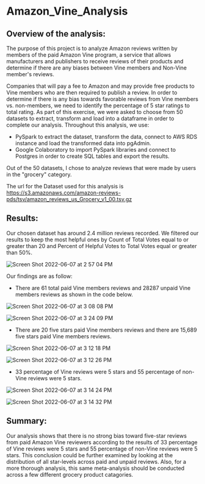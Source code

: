 # Amazon_Vine_Analysis

## Overview of the analysis:
The purpose of this project is to analyze Amazon reviews written by members of the paid Amazon Vine program, a service that allows manufacturers and publishers to receive reviews of their products and determine if there are any biases between Vine members and Non-Vine member's reviews.

Companies that will pay a fee to Amazon and may provide free products to Vine members who are then required to publish a review. In order to determine if there is any bias towards favorable reviews from Vine members vs. non-members, we need to identify the percentage of 5 star ratings to total rating. As part of this exercise, we were asked to choose from 50 datasets to extract, transform and load into a dataframe in order to complete our analysis. Throughout this analysis, we use:

* PySpark to extract the dataset, transform the data, connect to AWS RDS instance and load the transformed data into pgAdmin.
* Google Colaboratory to import PySpark libraries and connect to Postgres in order to create SQL tables and export the results.

Out of the 50 datasets, I chose to analyze reviews that were made by users in the "grocery" category.

The url for the Dataset used for this analysis is https://s3.amazonaws.com/amazon-reviews-pds/tsv/amazon_reviews_us_Grocery_v1_00.tsv.gz



## Results: 

Our chosen dataset has around 2.4 million reviews recorded.  We filtered our results to keep the most helpful ones by Count of Total Votes equal to or greater than 20 and Percent of Helpful Votes to Total Votes equal or greater than 50%.

![Screen Shot 2022-06-07 at 2 57 04 PM](https://user-images.githubusercontent.com/98566486/172460897-4e3018b4-773d-4d5d-a2cc-361f3d27d487.png)

Our findings are as follow:

* There are 61 total paid Vine members reviews and 28287 unpaid Vine members reviews as shown in the code below.

![Screen Shot 2022-06-07 at 3 08 08 PM](https://user-images.githubusercontent.com/98566486/172463047-e1a42fee-3b3e-442a-b5e3-e9dc04092bca.png)

![Screen Shot 2022-06-07 at 3 24 09 PM](https://user-images.githubusercontent.com/98566486/172465318-b0232407-e4e5-4ce3-8f9a-8770d0f97b7f.png)



* There are 20 five stars paid Vine members reviews and there are 15,689 five stars paid Vine members reviews.

![Screen Shot 2022-06-07 at 3 12 18 PM](https://user-images.githubusercontent.com/98566486/172463549-706b439d-6ad6-4f8a-886f-2f398b93cef7.png)

![Screen Shot 2022-06-07 at 3 12 26 PM](https://user-images.githubusercontent.com/98566486/172463556-a1080229-86b8-4a7b-9fdc-f1598bbcbbf4.png)

* 33 percentage of Vine reviews were 5 stars and  55 percentage of non-Vine reviews were 5 stars.

![Screen Shot 2022-06-07 at 3 14 24 PM](https://user-images.githubusercontent.com/98566486/172463929-71c18189-038b-4679-8c66-3d484c1bb70c.png)

![Screen Shot 2022-06-07 at 3 14 32 PM](https://user-images.githubusercontent.com/98566486/172463976-725922e9-6d3f-484f-aa70-06859b67d475.png)



## Summary: 

Our analysis shows that there is no strong bias toward five-star reviews from paid Amazon Vine reviewers according to the results of 33 percentage of Vine reviews were 5 stars and  55 percentage of non-Vine reviews were 5 stars.  This conclusion could be further examined by looking at the distribution of all star-levels across paid and unpaid reviews. Also, for a more thorough analysis, this same meta-analysis should be conducted across a few different grocery product catagories.
